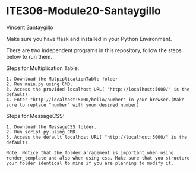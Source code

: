 # ITE306-Module20-Santaygillo


Vincent Santaygillo

Make sure you have flask and installed in your Python Environment.

There are two independent programs in this repository, follow the steps below to run them.

Steps for Multiplication Table:

    1. Download the MulpiplicationTable folder
    2. Run main.py using CMD.
    3. Access the provided localhost URL( "http://localhost:5000/" is the default).
    4. Enter "http://localhost:5000/hello/number" in your browser.(Make sure to replace "number" with your desired number)

Steps for MessageCSS:

    1. Download the MessageCSS folder.
    2. Run script.py using CMD.
    3. Access the default localhost URL( "http://localhost:5000/" is the default).
  
    Note: Notice that the folder arragement is important when using render_template and also when using css. Make sure that you structure your folder identical to mine if you are planning to modify it.
